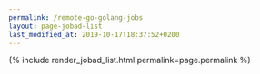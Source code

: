 ```yaml
---
permalink: /remote-go-golang-jobs
layout: page-jobad-list
last_modified_at: 2019-10-17T18:37:52+0200
---
```

{% include render_jobad_list.html permalink=page.permalink %}
